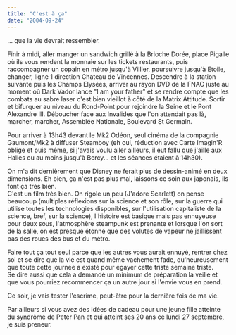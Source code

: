 ```yaml
---
title: "C'est à ça"
date: "2004-09-24"
---
```


... que la vie devrait ressembler.

Finir à midi, aller manger un sandwich grillé à la Brioche Dorée, place Pigalle où ils vous rendent la monnaie sur les tickets restaurants, puis raccompagner un copain en métro jusqu'à Villier, poursuivre jusqu'à Etoile, changer, ligne 1 direction Chateau de Vincennes. Descendre à la station suivante puis les Champs Elysées, arriver au rayon DVD de la FNAC juste au moment où Dark Vador lance "I am your father" et se rendre compte que les combats au sabre laser c'est bien vieillot à côté de la Matrix Attitude. Sortir et bifurquer au niveau du Rond-Point pour rejoindre la Seine et le Pont Alexandre III. Déboucher face aux Invalides que l'on attendait pas là, marcher, marcher, Assemblée Nationale, Boulevard St Germain.

Pour arriver à 13h43 devant le Mk2 Odéon, seul cinéma de la compagnie Gaumont/Mk2 à diffuser Steamboy (eh oui, réduction avec Carte Imagin'R oblige et puis même, si j'avais voulu aller ailleurs, il eut fallu que j'aille aux Halles ou au moins jusqu'à Bercy... et les séances étaient à 14h30).

On m'a dit dernièrement que Disney ne ferait plus de dessin-animé en deux dimensions. Eh bien, ça n'est pas plus mal, laissons ce soin aux japonais, ils font ça très bien.  
C'est un film très bien. On rigole un peu (J'adore Scarlett) on pense beaucoup (multiples réflexions sur la science et son rôle, sur la guerre qui utilise toutes les technologies disponibles, sur l'utilisation capitaliste de la science, bref, sur la science), l'histoire est basique mais pas ennuyeuse pour deux sous, l'atmosphère steampunk est prenante et lorsque l'on sort de la salle, on est presque étonné que des volutes de vapeur ne jaillissent pas des roues des bus et du métro.

Faire tout ça tout seul parce que les autres vous aurait ennuyé, rentrer chez soi et se dire que la vie est quand même vachement fade, qu'heureusement que toute cette journée a existé pour égayer cette triste semaine triste.  
Se dire aussi que cela a demandé un minimum de préparation la veille et que vous pourriez recommencer ça un autre jour si l'envie vous en prend.

Ce soir, je vais tester l'escrime, peut-être pour la dernière fois de ma vie.

Par ailleurs si vous avez des idées de cadeau pour une jeune fille atteinte du syndrôme de Peter Pan et qui atteint ses 20 ans ce lundi 27 septembre, je suis preneur.
